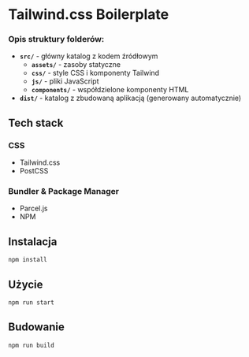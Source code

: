 # Tailwind.css Boilerplate
### Opis struktury folderów:
- **`src/`** - główny katalog z kodem źródłowym
  - **`assets/`** - zasoby statyczne
  - **`css/`** - style CSS i komponenty Tailwind
  - **`js/`** - pliki JavaScript
  - **`components/`** - współdzielone komponenty HTML
- **`dist/`** - katalog z zbudowaną aplikacją (generowany automatycznie)

## Tech stack
### CSS
- Tailwind.css
- PostCSS
### Bundler & Package Manager
- Parcel.js
- NPM

## Instalacja
```bash
npm install
```
## Użycie
```bash
npm run start
```
## Budowanie
```bash
npm run build
```
